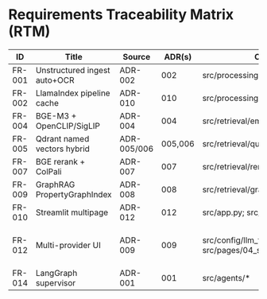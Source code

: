# Requirements Traceability Matrix (RTM)

| ID | Title | Source | ADR(s) | Code file(s) | Test(s) | Verification | Status |
|----|-------|--------|--------|--------------|---------|--------------|--------|
| FR-001 | Unstructured ingest auto+OCR | ADR-002 | 002 | src/processing/document_processor.py | tests_ingest/* | demonstration | Planned |
| FR-002 | LlamaIndex pipeline cache | ADR-010 | 010 | src/processing/document_processor.py | tests_ingest/* | test+analysis | Planned |
| FR-004 | BGE-M3 + OpenCLIP/SigLIP | ADR-004 | 004 | src/retrieval/embeddings.py | tests_embed/* | test | Planned |
| FR-005 | Qdrant named vectors hybrid | ADR-005/006 | 005,006 | src/retrieval/query_engine.py | tests_retrieval/* | test | Planned |
| FR-007 | BGE rerank + ColPali | ADR-007 | 007 | src/retrieval/reranking.py | tests_rerank/* | test | Planned |
| FR-009 | GraphRAG PropertyGraphIndex | ADR-008 | 008 | src/retrieval/graph_config.py | tests_graph/* | test | Planned |
| FR-010 | Streamlit multipage | ADR-012 | 012 | src/app.py; src/pages/04_settings.py | tests/unit/test_integrations_runtime.py; tests/integration/test_settings_page.py | inspection | Completed |
| FR-012 | Multi-provider UI | ADR-009 | 009 | src/config/llm_factory.py; src/pages/04_settings.py | tests/unit/test_llm_factory.py; tests/unit/test_llm_factory_extended.py; tests/unit/test_integrations_runtime.py; tests/integration/test_settings_page.py | test | Completed |
| FR-014 | LangGraph supervisor | ADR-001 | 001 | src/agents/* | tests_agents/* | test | In repo |
